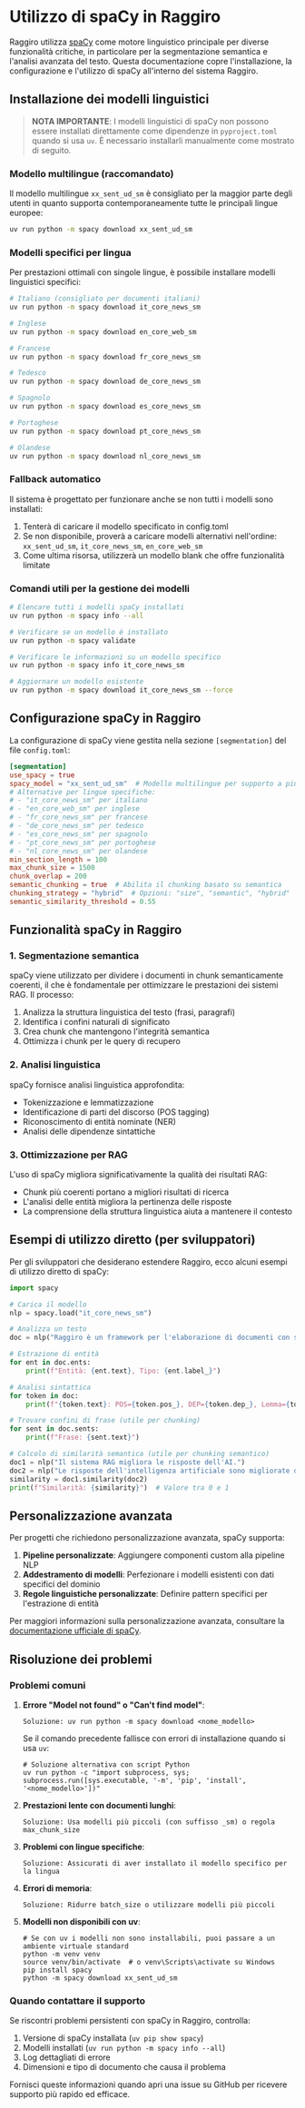 # Utilizzo di spaCy in Raggiro

Raggiro utilizza [spaCy](https://spacy.io/) come motore linguistico principale per diverse funzionalità critiche, in particolare per la segmentazione semantica e l'analisi avanzata del testo. Questa documentazione copre l'installazione, la configurazione e l'utilizzo di spaCy all'interno del sistema Raggiro.

## Installazione dei modelli linguistici

> **NOTA IMPORTANTE**: I modelli linguistici di spaCy non possono essere installati direttamente come dipendenze in `pyproject.toml` quando si usa `uv`. È necessario installarli manualmente come mostrato di seguito.

### Modello multilingue (raccomandato)

Il modello multilingue `xx_sent_ud_sm` è consigliato per la maggior parte degli utenti in quanto supporta contemporaneamente tutte le principali lingue europee:

```bash
uv run python -m spacy download xx_sent_ud_sm
```

### Modelli specifici per lingua

Per prestazioni ottimali con singole lingue, è possibile installare modelli linguistici specifici:

```bash
# Italiano (consigliato per documenti italiani)
uv run python -m spacy download it_core_news_sm

# Inglese
uv run python -m spacy download en_core_web_sm

# Francese
uv run python -m spacy download fr_core_news_sm

# Tedesco
uv run python -m spacy download de_core_news_sm

# Spagnolo
uv run python -m spacy download es_core_news_sm

# Portoghese
uv run python -m spacy download pt_core_news_sm

# Olandese
uv run python -m spacy download nl_core_news_sm
```

### Fallback automatico

Il sistema è progettato per funzionare anche se non tutti i modelli sono installati:

1. Tenterà di caricare il modello specificato in config.toml
2. Se non disponibile, proverà a caricare modelli alternativi nell'ordine: `xx_sent_ud_sm`, `it_core_news_sm`, `en_core_web_sm`
3. Come ultima risorsa, utilizzerà un modello blank che offre funzionalità limitate

### Comandi utili per la gestione dei modelli

```bash
# Elencare tutti i modelli spaCy installati
uv run python -m spacy info --all

# Verificare se un modello è installato
uv run python -m spacy validate

# Verificare le informazioni su un modello specifico
uv run python -m spacy info it_core_news_sm

# Aggiornare un modello esistente
uv run python -m spacy download it_core_news_sm --force
```

## Configurazione spaCy in Raggiro

La configurazione di spaCy viene gestita nella sezione `[segmentation]` del file `config.toml`:

```toml
[segmentation]
use_spacy = true
spacy_model = "xx_sent_ud_sm"  # Modello multilingue per supporto a più lingue
# Alternative per lingue specifiche:
# - "it_core_news_sm" per italiano
# - "en_core_web_sm" per inglese
# - "fr_core_news_sm" per francese
# - "de_core_news_sm" per tedesco
# - "es_core_news_sm" per spagnolo
# - "pt_core_news_sm" per portoghese
# - "nl_core_news_sm" per olandese
min_section_length = 100
max_chunk_size = 1500
chunk_overlap = 200
semantic_chunking = true  # Abilita il chunking basato su semantica
chunking_strategy = "hybrid"  # Opzioni: "size", "semantic", "hybrid"
semantic_similarity_threshold = 0.55
```

## Funzionalità spaCy in Raggiro

### 1. Segmentazione semantica

spaCy viene utilizzato per dividere i documenti in chunk semanticamente coerenti, il che è fondamentale per ottimizzare le prestazioni dei sistemi RAG. Il processo:

1. Analizza la struttura linguistica del testo (frasi, paragrafi)
2. Identifica i confini naturali di significato
3. Crea chunk che mantengono l'integrità semantica
4. Ottimizza i chunk per le query di recupero

### 2. Analisi linguistica

spaCy fornisce analisi linguistica approfondita:

- Tokenizzazione e lemmatizzazione
- Identificazione di parti del discorso (POS tagging)
- Riconoscimento di entità nominate (NER)
- Analisi delle dipendenze sintattiche

### 3. Ottimizzazione per RAG

L'uso di spaCy migliora significativamente la qualità dei risultati RAG:

- Chunk più coerenti portano a migliori risultati di ricerca
- L'analisi delle entità migliora la pertinenza delle risposte
- La comprensione della struttura linguistica aiuta a mantenere il contesto

## Esempi di utilizzo diretto (per sviluppatori)

Per gli sviluppatori che desiderano estendere Raggiro, ecco alcuni esempi di utilizzo diretto di spaCy:

```python
import spacy

# Carica il modello
nlp = spacy.load("it_core_news_sm")

# Analizza un testo
doc = nlp("Raggiro è un framework per l'elaborazione di documenti con supporto RAG.")

# Estrazione di entità
for ent in doc.ents:
    print(f"Entità: {ent.text}, Tipo: {ent.label_}")

# Analisi sintattica
for token in doc:
    print(f"{token.text}: POS={token.pos_}, DEP={token.dep_}, Lemma={token.lemma_}")

# Trovare confini di frase (utile per chunking)
for sent in doc.sents:
    print(f"Frase: {sent.text}")

# Calcolo di similarità semantica (utile per chunking semantico)
doc1 = nlp("Il sistema RAG migliora le risposte dell'AI.")
doc2 = nlp("Le risposte dell'intelligenza artificiale sono migliorate dal RAG.")
similarity = doc1.similarity(doc2)
print(f"Similarità: {similarity}")  # Valore tra 0 e 1
```

## Personalizzazione avanzata

Per progetti che richiedono personalizzazione avanzata, spaCy supporta:

1. **Pipeline personalizzate**: Aggiungere componenti custom alla pipeline NLP
2. **Addestramento di modelli**: Perfezionare i modelli esistenti con dati specifici del dominio
3. **Regole linguistiche personalizzate**: Definire pattern specifici per l'estrazione di entità

Per maggiori informazioni sulla personalizzazione avanzata, consultare la [documentazione ufficiale di spaCy](https://spacy.io/usage/training).

## Risoluzione dei problemi

### Problemi comuni

1. **Errore "Model not found" o "Can't find model"**:
   ```
   Soluzione: uv run python -m spacy download <nome_modello>
   ```
   
   Se il comando precedente fallisce con errori di installazione quando si usa `uv`:
   ```
   # Soluzione alternativa con script Python
   uv run python -c "import subprocess, sys; subprocess.run([sys.executable, '-m', 'pip', 'install', '<nome_modello>'])"
   ```

2. **Prestazioni lente con documenti lunghi**:
   ```
   Soluzione: Usa modelli più piccoli (con suffisso _sm) o regola max_chunk_size
   ```

3. **Problemi con lingue specifiche**:
   ```
   Soluzione: Assicurati di aver installato il modello specifico per la lingua
   ```

4. **Errori di memoria**:
   ```
   Soluzione: Ridurre batch_size o utilizzare modelli più piccoli
   ```
   
5. **Modelli non disponibili con uv**:
   ```
   # Se con uv i modelli non sono installabili, puoi passare a un ambiente virtuale standard
   python -m venv venv
   source venv/bin/activate  # o venv\Scripts\activate su Windows
   pip install spacy
   python -m spacy download xx_sent_ud_sm
   ```

### Quando contattare il supporto

Se riscontri problemi persistenti con spaCy in Raggiro, controlla:

1. Versione di spaCy installata (`uv pip show spacy`)
2. Modelli installati (`uv run python -m spacy info --all`)
3. Log dettagliati di errore
4. Dimensioni e tipo di documento che causa il problema

Fornisci queste informazioni quando apri una issue su GitHub per ricevere supporto più rapido ed efficace.